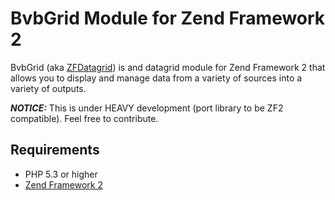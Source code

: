 # BvbGrid Module for Zend Framework 2

BvbGrid (aka [ZFDatagrid](http://zfdatagrid.com)) is and datagrid module for Zend Framework 2 that allows you to display and manage data from a variety of sources
into a variety of outputs.

***NOTICE:*** This is under HEAVY development (port library to be ZF2 compatible). Feel free to contribute.

## Requirements
 - PHP 5.3 or higher
 - [Zend Framework 2](http://www.github.com/zendframework/zf2)
